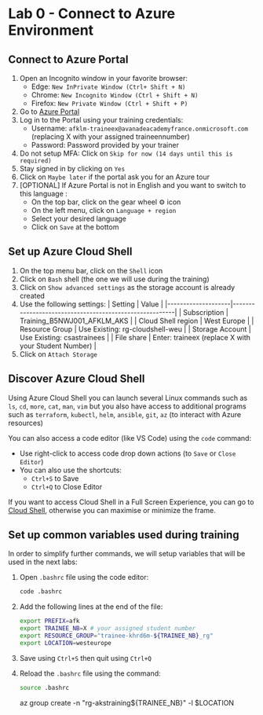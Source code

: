 # Lab 0 - Connect to Azure Environment

## Connect to Azure Portal

1. Open an Incognito window in your favorite browser:
   * Edge: `New InPrivate Window (Ctrl+ Shift + N)`
   * Chrome: `New Incognito Window (Ctrl + Shift + N)`
   * Firefox: `New Private Window (Ctrl + Shift + P)`
2. Go to [Azure Portal](https://portal.azure.com)
3. Log in to the Portal using your training credentials:
   * Username: `afklm-traineex@avanadeacademyfrance.onmicrosoft.com` (replacing X with your assigned traineennumber)
   * Password: Password provided by your trainer
4. Do not setup MFA: Click on `Skip for now (14 days until this is required)`
5. Stay signed in by clicking on `Yes`
6. Click on `Maybe later` if the portal ask you for an Azure tour
7. [OPTIONAL] If Azure Portal is not in English and you want to switch to this language :
   * On the top bar, click on the gear wheel :gear: icon
   * On the left menu, click on `Language + region`
   * Select your desired language
   * Click on `Save` at the bottom

## Set up Azure Cloud Shell

1. On the top menu bar, click on the `Shell` icon
2. Click on `Bash` shell (the one we will use during the training)
3. Click on `Show advanced settings` as the storage account is already created
4. Use the following settings:
   | Setting            | Value                                                  |
   |--------------------|--------------------------------------------------------|
   | Subscription       | Training_B5NWJ001_AFKLM_AKS                             |
   | Cloud Shell region | West Europe                                            |
   | Resource Group     | Use Existing: rg-cloudshell-weu         |
   | Storage Account    | Use Existing: csastrainees                             |
   | File share         | Enter: trainee`X` (replace X with your Student Number) |
5. Click on `Attach Storage`

## Discover Azure Cloud Shell

Using Azure Cloud Shell you can launch several Linux commands such as `ls`, `cd`, `more`, `cat`, `man`, `vim` but you also have access to additional programs such as `terraform`, `kubectl`, `helm`, `ansible`, `git`, `az` (to interact with Azure resources)

You can also access a code editor (like VS Code) using the `code` command:

* Use right-click to access code drop down actions (to `Save` or `Close Editor`)
* You can also use the shortcuts:
  * `Ctrl+S` to Save
  * `Ctrl+Q` to Close Editor

If you want to access Cloud Shell in a Full Screen Experience, you can go to [Cloud Shell](https://shell.azure.com), otherwise you can maximise or minimize the frame.

## Set up common variables used during training

In order to simplify further commands, we will setup variables that will be used in the next labs:

1. Open `.bashrc` file using the code editor:

   ```sh
   code .bashrc
   ```

2. Add the following lines at the end of the file:

   ```sh
   export PREFIX=afk 
   export TRAINEE_NB=X # your assigned student number
   export RESOURCE_GROUP="trainee-khrd6m-${TRAINEE_NB}_rg"
   export LOCATION=westeurope
   ```

3. Save using `Ctrl+S` then quit using `Ctrl+Q`
4. Reload the `.bashrc` file using the command:

   ```sh
   source .bashrc
   ```


   az group create -n "rg-akstraining${TRAINEE_NB}"  -l $LOCATION
